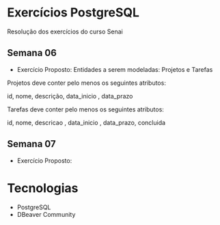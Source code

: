 # Exercícios PostgreSQL

Resolução dos exercícios do curso Senai

## Semana 06

- Exercício Proposto:
  Entidades a serem modeladas: Projetos e Tarefas

Projetos deve conter pelo menos os seguintes atributos:

id, nome, descrição, data_inicio , data_prazo

Tarefas deve conter pelo menos os seguintes atributos:

id, nome, descricao , data_inicio , data_prazo, concluida

## Semana 07

- Exercício Proposto:

# Tecnologias

- PostgreSQL
- DBeaver Community
